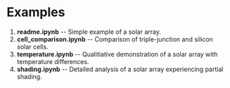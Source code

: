 # Examples

1. **readme.ipynb** -- Simple example of a solar array.
2. **cell_comparison.ipynb** -- Comparison of triple-junction and silicon solar cells.
3. **temperature.ipynb** -- Qualitiative demonstration of a solar array with temperature differences.
4. **shading.ipynb** -- Detailed analysis of a solar array experiencing partial shading.
